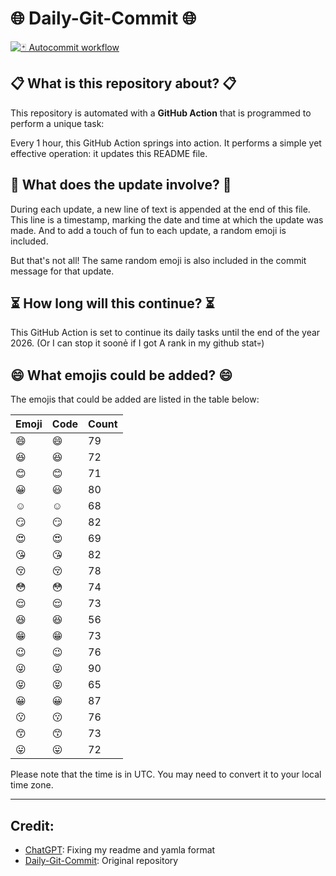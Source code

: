 # 🌐 Daily-Git-Commit 🌐

[![🃏 Autocommit workflow](https://github.com/kleqing/git-auto-commit/actions/workflows/main.yaml/badge.svg?event=check_run)](https://github.com/kleqing/git-auto-commit/actions/workflows/main.yaml)

## 📋 What is this repository about? 📋

This repository is automated with a **GitHub Action** that is programmed to perform a unique task:

Every 1 hour, this GitHub Action springs into action. It performs a simple yet effective operation: it updates this README file.

## 🔄 What does the update involve? 🔄

During each update, a new line of text is appended at the end of this file. This line is a timestamp, marking the date and time at which the update was made. And to add a touch of fun to each update, a random emoji is included.

But that's not all! The same random emoji is also included in the commit message for that update.

## ⏳ How long will this continue? ⏳

This GitHub Action is set to continue its daily tasks until the end of the year 2026. (Or I can stop it soonẻ if I got A rank in my github stat💀)

## 😄 What emojis could be added? 😄

The emojis that could be added are listed in the table below:

| Emoji | Code | Count |
| --- | --- | --- |
| 😄 | :smile: | 79 |
| 😆 | :laughing: | 72 |
| 😊 | :blush: | 71 |
| 😀 | :smiley: | 80 |
| ☺️ | :relaxed: | 68 |
| 😏 | :smirk: | 82 |
| 😍 | :heart_eyes: | 69 |
| 😘 | :kissing_heart: | 82 |
| 😚 | :kissing_closed_eyes: | 78 |
| 😳 | :flushed: | 74 |
| 😌 | :relieved: | 73 |
| 😆 | :satisfied: | 56 |
| 😁 | :grin: | 73 |
| 😉 | :wink: | 76 |
| 😜 | :stuck_out_tongue_winking_eye: | 90 |
| 😝 | :stuck_out_tongue_closed_eyes: | 65 |
| 😀 | :grinning: | 87 |
| 😗 | :kissing: | 76 |
| 😙 | :kissing_smiling_eyes: | 73 |
| 😛 | :stuck_out_tongue: | 72 |

Please note that the time is in UTC. You may need to convert it to your local time zone.

---

## Credit:

- [ChatGPT](chatgpt.com): Fixing my readme and yamla format
- [Daily-Git-Commit](https://github.com/diegomarty/daily-git-commit): Original repository

